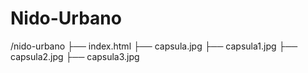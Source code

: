 # Nido-Urbano
/nido-urbano
    ├── index.html
    ├── capsula.jpg
    ├── capsula1.jpg
    ├── capsula2.jpg
    ├── capsula3.jpg

